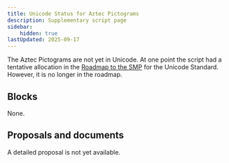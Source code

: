```yaml
---
title: Unicode Status for Aztec Pictograms
description: Supplementary script page
sidebar:
    hidden: true
lastUpdated: 2025-09-17
---
```


The Aztec Pictograms are not yet in Unicode. At one point the script had a tentative allocation in the [Roadmap to the SMP](http://www.unicode.org/roadmaps/smp/) for the Unicode Standard. However, it is no longer in the roadmap.

## Blocks

None.

## Proposals and documents

A detailed proposal is not yet available.
